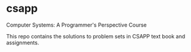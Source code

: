# csapp
Computer Systems: A Programmer's Perspective Course

This repo contains the solutions to problem sets in CSAPP text book and assignments.